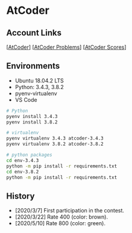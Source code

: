 # AtCoder

## Account Links

[[AtCoder](https://atcoder.jp/users/parentheses)]
[[AtCoder Problems](https://kenkoooo.com/atcoder/#/table/parentheses)]
[[AtCoder Scores](https://atcoder-scores.herokuapp.com/graph?user=parentheses)]

## Environments

- Ubuntu 18.04.2 LTS
- Python: 3.4.3, 3.8.2
- pyenv-virtualenv
- VS Code

```bash
# Python
pyenv install 3.4.3
pyenv install 3.8.2

# virtualenv
pyenv virtualenv 3.4.3 atcoder-3.4.3
pyenv virtualenv 3.8.2 atcoder-3.8.2

# python packages
cd env-3.4.3
python -m pip install -r requirements.txt
cd env-3.8.2
python -m pip install -r requirements.txt
```

## History

- [2020/3/7] First participation in the contest.
- [2020/3/22] Rate 400 (color: brown).
- [2020/5/10] Rate 800 (color: green).
